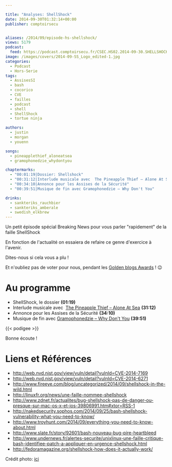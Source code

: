 ```yaml
---

title: "Analyses: ShellShock"
date: 2014-09-30T01:32:14+00:00
publisher: comptoirsecu


aliases: /2014/09/episode-hs-shellshock/
views: 5179
podcast:
  feed: https://podcast.comptoirsecu.fr/CSEC.HS02.2014-09-30.SHELLSHOCK.mp3
image: /images/covers/2014-09-SS_Logo_edited-1.jpg
categories:
  - Podcast
  - Hors-Serie
tags:
  - AssisesSI
  - bash
  - cocorico
  - CVE
  - failles
  - podcast
  - shell
  - ShellShock
  - tortue ninja

authors:
  - justin
  - morgan
  - youenn

songs:
  - pineapplethief_aloneatsea
  - gramophonedzie_whydontyou

chaptermarks:
  - "00:01:19|Dossier: Shellshock"
  - "00:31:12|Interlude musicale avec  The Pineapple Thief – Alone At Sea"
  - "00:34:10|Annonce pour les Assises de la Sécurité"
  - "00:39:51|Musique de fin avec Gramophonedzie – Why Don't You"

drinks:
  - sankteriks_rauchbier
  - sankteriks_amberale
  - swedish_elkbrew
---
```



Un petit épisode spécial Breaking News pour vous parler "rapidement" de la faille ShellShock

En fonction de l'actualité on essaiera de refaire ce genre d'exercice à l'avenir.

Dites-nous si cela vous a plu !

Et n'oubliez pas de voter pour nous, pendant les [Golden blogs Awards](http://www.golden-blog-awards.fr/blogs/le-comptoir-secu.html) ! 😉

# Au programme

  * ShellShock, le dossier **(01:19)**
  * Interlude musicale avec  [The Pineapple Thief – Alone At Sea](http://open.spotify.com/track/6f6bgd30sSbhOVSKB4t8UO) **(31:12)**
  * Annonce pour les Assises de la Sécurité **(34:10)**
  * Musique de fin avec [Gramophonedzie – Why Don't You](http://open.spotify.com/track/1Br4TTzH8uN64sff2nx46I) **(39:51)**


{{< podigee >}}


Bonne écoute !

# Liens et Références

- <http://web.nvd.nist.gov/view/vuln/detail?vulnId=CVE-2014-7169>
- <http://web.nvd.nist.gov/view/vuln/detail?vulnId=CVE-2014-6271>
- <http://www.fireeye.com/blog/uncategorized/2014/09/shellshock-in-the-wild.html>
- <http://linuxfr.org/news/une-faille-nommee-shellshock>
- <http://www.zdnet.fr/actualites/bug-shellshock-pas-de-danger-ou-presque-sur-mac-os-x-et-ios-39806991.htm#xtor=RSS-1>
- <http://nakedsecurity.sophos.com/2014/09/25/bash-shellshock-vulnerability-what-you-need-to-know/>
- <http://www.troyhunt.com/2014/09/everything-you-need-to-know-about.html>
- <http://www.slate.fr/story/92601/bash-nouveau-bug-pire-heartbleed>
- <http://www.undernews.fr/alertes-securite/unixlinux-une-faille-critique-bash-identifiee-patch-a-appliquer-en-urgence-shellshock.html>
- <http://fedoramagazine.org/shellshock-how-does-it-actually-work/>


Crédit photo: [ici](http://newsplusnotes.blogspot.fr/2012/03/shell-shock-goodie-giveaway-winners.html)
